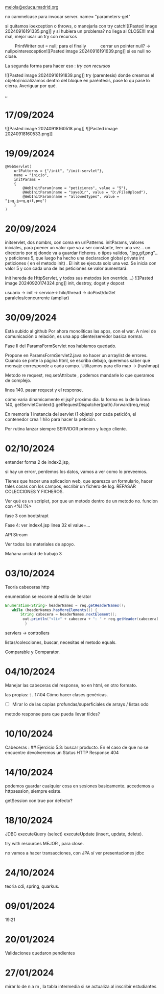 melola@educa.madrid.org


no cammelcase para invocar server. name= "parameters-get"


si quitamos ioexception o throws, o manejarla con try catch![[Pasted image 20240916191335.png]]
	y si hubiera un problema? no llega al CLOSE!!! mal mal, mejor usar un
	try con recursos 
	
        PrintWriter out = null; para el finally
        
   cerrar un pointer null? -> nullpointerexception![[Pasted image 20240916191639.png]]
	si es null no close.

La segunda forma para hacer eso : *try con recursos* 

![[Pasted image 20240916191839.png]]
try (parentesis) donde creamos el objeto/inicializamos dentro del bloque en paréntesis, pase lo qu pase lo cierra. Averiguar por qué. 

,,
# 17/09/2024


![[Pasted image 20240918160518.png]]
![[Pasted image 20240918160533.png]]




# 19/09/2024
```
@WebServlet(
    urlPatterns = {"/init", "/init-servlet"},
    name = "inicio",
    initParams =
    {
        @WebInitParam(name = "peticiones", value = "5"),
        @WebInitParam(name = "saveDir", value = "D:/FileUpload"),
        @WebInitParam(name = "allowedTypes", value = "jpg,jpeg,gif,png")
    }
)
```


# 20/09/2024

initservlet, dos nombrs, con coma en urlPatterns.
initParams, valores iniciales, para poener un valor que va a ser constante, leer una vez... un directorio por ej donde va a guardar ficheros. o tipos validos, "jpg,gif,png"...  y peticiones 5, que luego ha hecho una declaracion global private int peticiones ( en el metodo init) . El init se ejecuta solo una vez. Se inicia con valor 5 y con cada una de las peticiones se valor aumentará. 

init hereda de HttpServlet, y todos sus metodos (en override....) ![[Pasted image 20240920174324.png]]
init, destroy, doget y dopost

usuario -> init -> service-> hilo/thread -> doPost/doGet   paralelos/concurrente (ampliar)

# 30/09/2024

Está subido al github
Por ahora monolíticas las apps, con el war. A nivel de comunicación o relación, es una app cliente/servidor basica normal. 

Fase II del ParamsFormServlet nos habíamos quedado. 

Propone en ParamsFormServlet2.java no hacer un arraylist de errores. Cuando se pinte la página html, se escriba debajo, queremos saber qué mensaje corresponde a cada campo. Utilizamos para ello map -> (hashmap)

Metodo re request,  req.setAttribute , podemos mandarle lo que queramos de complejo.

linea 140. pasar request y el response. 

cómo varia dinamicamente el jsp? proximo dia. la forma es la de la linea 140, getServletContext().getRequestDispatcher(path).forward(req,resp) 

En memoria 1 instancia del servlet (1 objeto) por cada petición, el contenedor crea 1 hilo para hacer la petición. 

Por rutina lanzar siempre SERVIDOR primero y luego cliente. 

# 02/10/2024

entender forma 2 de index2.jsp,

si hay un errorr, perdemos los datos, vamos a ver como lo preveemos. 

Tienes que hacer una aplicacion web, que aparezca un formulario, hacer tales cosas con los campos, escribir un fichero de log. REPASAR COLECCIONES Y FICHEROS. 

Ver qué es un scriplet, por que un metodo dentro de un metodo no. 
funcion con <%!  !%>

fase 3 con bootstrapt 

Fase 4: 
ver index4.jsp linea 32 el value=...

API Stream

Ver todos los materiales de apoyo.
 
Mañana unidad de trabajo 3

# 03/10/2024

Teoría cabeceras http

enumeration se recorre al estilo de iterator 

```java
Enumeration<String> headerNames = req.getHeaderNames();
   while (headerNames.hasMoreElements()) {
       String cabecera = headerNames.nextElement();
        out.println("<li>" + cabecera + ": " + req.getHeader(cabecera) + "</li>")
         }
```



servlers -> controllers 

listas/colecciones,  buscar, necesitas el metodo equals. 

Comparable y Comparator. 

# 04/10/2024

Manejar las cabeceras del response, no en html, en otro formato.


las propias: t . 17:04 
Cómo hacer clases genéricas.
- [ ] Mirar lo de las copias profundas/superficiales de arrays / listas
odo


metodo response para que pueda llevar tildes?

# 10/10/2024

Cabeceras : ## Ejercicio 5.3: buscar producto. En el caso de que no se encuentre devolveremos un Status HTTP Response 404

# 14/10/2024

podemos guardar cualquier cosa en sesiones basicamente.
accedemos a httpsession, siempre existe. 

getSession  con true por defecto?

# 18/10/2024
JDBC
executeQuery (select)
executeUpdate (insert, update, delete).

try with resources MEJOR , para close.

no vamos a hacer transacciones, con JPA sí
ver presentaciones jdbc


# 24/10/2024

teoria cdi, spring, quarkus.

# 09/01/2024
19:21 

# 20/01/2024
Validaciones quedaron pendientes

# 27/01/2024
mirar lo de n a m , la tabla intermedia si se actualiza al inscribir estudiantes.
